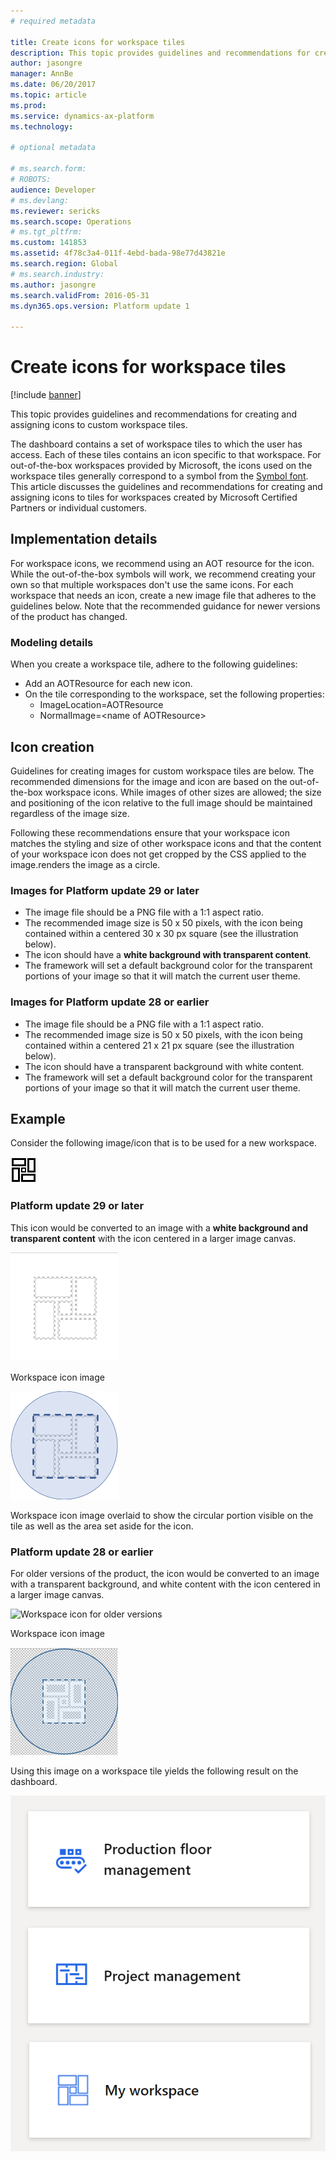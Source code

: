 ```yaml
---
# required metadata

title: Create icons for workspace tiles
description: This topic provides guidelines and recommendations for creating and assigning icons to custom workspace tiles.  
author: jasongre
manager: AnnBe
ms.date: 06/20/2017
ms.topic: article
ms.prod: 
ms.service: dynamics-ax-platform
ms.technology: 

# optional metadata

# ms.search.form: 
# ROBOTS: 
audience: Developer
# ms.devlang: 
ms.reviewer: sericks
ms.search.scope: Operations
# ms.tgt_pltfrm: 
ms.custom: 141853
ms.assetid: 4f78c3a4-011f-4ebd-bada-98e77d43821e
ms.search.region: Global
# ms.search.industry: 
ms.author: jasongre
ms.search.validFrom: 2016-05-31
ms.dyn365.ops.version: Platform update 1

---
```


# Create icons for workspace tiles

[!include [banner](../includes/banner.md)]

This topic provides guidelines and recommendations for creating and assigning icons to custom workspace tiles.  

The dashboard contains a set of workspace tiles to which the user has access. Each of these tiles contains an icon specific to that workspace. For out-of-the-box workspaces provided by Microsoft, the icons used on the workspace tiles generally correspond to a symbol from the [Symbol font](symbol-font.md). This article discusses the guidelines and recommendations for creating and assigning icons to tiles for workspaces created by Microsoft Certified Partners or individual customers.

## Implementation details
For workspace icons, we recommend using an AOT resource for the icon. While the out-of-the-box symbols will work, we recommend creating your own so that multiple workspaces don't use the same icons. For each workspace that needs an icon, create a new image file that adheres to the guidelines below. Note that the recommended guidance for newer versions of the product has changed.

### Modeling details

When you create a workspace tile, adhere to the following guidelines:

-   Add an AOTResource for each new icon.
-   On the tile corresponding to the workspace, set the following properties:
    -   ImageLocation=AOTResource
    -   NormalImage=&lt;name of AOTResource&gt;

## Icon creation
Guidelines for creating images for custom workspace tiles are below. The recommended dimensions for the image and icon are based on the out-of-the-box workspace icons. While images of other sizes are allowed; the size and positioning of the icon relative to the full image should be maintained regardless of the image size.  

Following these recommendations ensure that your workspace icon matches the styling and size of other workspace icons and that the content of your workspace icon does not get cropped by the CSS applied to the image.renders the image as a circle.

### Images for Platform update 29 or later
-   The image file should be a PNG file with a 1:1 aspect ratio.
-   The recommended image size is 50 x 50 pixels, with the icon being contained within a centered 30 x 30 px square (see the illustration below).
-   The icon should have a **white background with transparent content**. 
-   The framework will set a default background color for the transparent portions of your image so that it will match the current user theme.

### Images for Platform update 28 or earlier
-   The image file should be a PNG file with a 1:1 aspect ratio.
-   The recommended image size is 50 x 50 pixels, with the icon being contained within a centered 21 x 21 px square (see the illustration below).
-   The icon should have a transparent background with white content.
-   The framework will set a default background color for the transparent portions of your image so that it will match the current user theme.

## Example 
Consider the following image/icon that is to be used for a new workspace. 

[![newLogo3](./media/newlogo3.png)](./media/newlogo3.png) 

### Platform update 29 or later 

This icon would be converted to an image with a **white background and transparent content** with the icon centered in a larger image canvas. 

![Workspace icon following new guidance](./media/baseIcon_img_PU29.png) 

Workspace icon image

![newIcon\_guides](./media/baseIcon_Guides_PU29.png) 

Workspace icon image overlaid to show the circular portion visible on the tile as well as the area set aside for the icon.


### Platform update 28 or earlier
For older versions of the product, the icon would be converted to an image with a transparent background, and white content with the icon centered in a larger image canvas. 

![Workspace icon for older versions](./media/baseIcon.png) 

Workspace icon image

![newIcon\_guides](./media/newicon_guides.png) 

Using this image on a workspace tile yields the following result on the dashboard. 

[![newWorkspaceIcon](./media/newworkspaceicon_PU29.png)](./media/newWorkspaceIcon_PU29.png)                




